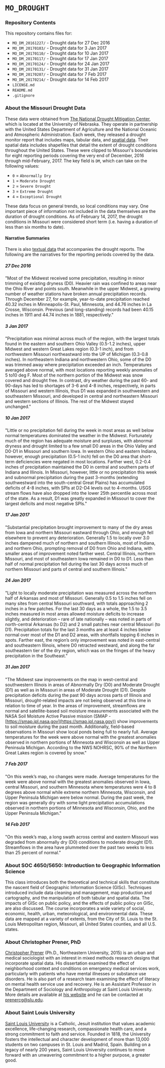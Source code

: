 # `MO_DROUGHT`

### Repository Contents
This repository contains files for:
-   `MO_DM_20161227/` - Drought data for 27 Dec 2016
-   `MO_DM_20170103/` - Drought data for 3 Jan 2017
-   `MO_DM_20170110/` - Drought data for 10 Jan 2017
-   `MO_DM_20170117/` - Drought data for 17 Jan 2017
-   `MO_DM_20170124/` - Drought data for 24 Jan 2017
-   `MO_DM_20170131/` - Drought data for 31 Jan 2017
-   `MO_DM_20170207/` - Drought data for 7 Feb 2017
-   `MO_DM_20170214/` - Drought data for 14 Feb 2017
-   `LICENSE.md`
-   `README.md`
-   `.gitignore`

### About the Missouri Drought Data
These data were obtained from [The National Drought Mitigation Center](http://droughtmonitor.unl.edu), which is located at the University of Nebraska. They operate in partnership with the United States Department of Agriculture and the National Oceanic and Atmospheric Administration. Each week, they released a drought monitor report that includes maps, tabular data, and [spatial data](http://droughtmonitor.unl.edu/MapsAndData/GISData.aspx). Their spatial data includes shapefiles that detail the extent of drought conditions throughout the United States. These were clipped to Missouri's boundaries for eight reporting periods covering the very end of December, 2016 through mid-February, 2017. The key field is `DM`, which can take on the following values:
*   `0` = `Abnormally Dry`
*   `1` = `Moderate Drought`
*   `2` = `Severe Drought`
*   `3` = `Extreme Drought`
*   `4` = `Exceptional Drought`

These data focus on general trends, so local conditions may vary. One important piece of information not included in the data themselves are the duration of drought conditions. As of February 14, 2017, the drought conditions in Missouri were considered short term (i.e. having a duration of less than six months to date).

#### Narrative Summaries
There is also [textual data](http://droughtmonitor.unl.edu/MapsAndData/NarrativeArchive.aspx) that accompanies the drought reports. The following are the narratives for the reporting periods covered by the data.

##### 27 Dec 2016
"Most of the Midwest received some precipitation, resulting in minor trimming of existing dryness (D0). Heavier rain was confined to areas near the Ohio River and points south. Meanwhile in the upper Midwest, a growing number of weather stations have broken annual precipitation records. Through December 27, for example, year-to-date precipitation reached 40.32 inches in Minneapolis-St. Paul, Minnesota, and 44.76 inches in La Crosse, Wisconsin. Previous (and long-standing) records had been 40.15 inches in 1911 and 44.74 inches in 1881, respectively."

##### 3 Jan 2017
"Precipitation was minimal across much of the region, with the largest totals found in the eastern and southern Ohio Valley (0.5-1.2 inches), upper Midwest and western Great Lakes region (0.3-1 inch), and from northwestern Missouri northeastward into the UP of Michigan (0.3-0.8 inches). In northeastern Indiana and northwestern Ohio, some of the D0 was trimmed away where precipitation exceeded an inch. Temperatures averaged above normal, with most locations reporting weekly anomalies of 5 to10 deg F. Most of the northern portion of the Midwest was snow covered and drought free. In contrast, dry weather during the past 60- and 90-days has led to shortages of 3-6 and 4-8 inches, respectively, in parts of Missouri and western Illinois, thus D1 was expanded in southwestern and southeastern Missouri, and developed in central and northeastern Missouri and western sections of Illinois. The rest of the Midwest stayed unchanged."

##### 10 Jan 2017
"Little or no precipitation fell during the week in most areas as well below normal temperatures dominated the weather in the Midwest. Fortunately much of the region has adequate moisture and surpluses, with abnormal dryness and drought limited to a few small D0 areas in the Ohio Valley and D0-D1 in Missouri and southern Iowa. In western Ohio and eastern Indiana, however, enough precipitation (0.5-1 inch) fell on the D0 area that short-term deficiencies were negated in most locations. Farther west, 0.2-0.4 inches of precipitation maintained the D0 in central and southern parts of Indiana and Illinois. In Missouri, however, little or no precipitation this week and subnormal precipitation during the past 3-months (extending southwestward into the south-central Great Plains) has accumulated deficits of 4-8 inches, with SPIs at D2-D4 levels out to 4-months. USGS stream flows have also dropped into the lower 25th percentile across most of the state. As a result, D1 was greatly expanded in Missouri to cover the largest deficits and most negative SPIs."

##### 17 Jan 2017
"Substantial precipitation brought improvement to many of the dry areas from Iowa and northern Missouri eastward through Ohio, and enough fell elsewhere to prevent any deterioration. Generally 1.5 to locally over 3.0 inches dampened much of northern and southern Illinois, most of Indiana, and northern Ohio, prompting removal of D0 from Ohio and Indiana, with smaller areas of improvement noted farther west. Central Illinois, northern Missouri, and most of southeastern Iowa remained in D0 to D1. Less than half of normal precipitation fell during the last 30 days across much of northern Missouri and parts of central and southern Illinois."

##### 24 Jan 2017
"Light to locally moderate precipitation was measured across the northern half of Arkansas and most of Missouri. Generally 0.5 to 1.5 inches fell on many sites from central Missouri southward, with totals approaching 2 inches in a few patches. For the last 30 days as a whole, the 1.5 to 3.5 inches measured in most areas allowed moisture deficits to increase slightly, and deterioration – rare of late nationally – was noted in parts of north-central Arkansas (to D2) and 2 small patches near central Missouri (to D1). Precipitation totals for the last 3 months are at least 4 inches below normal over most of the D1 and D2 areas, with shortfalls topping 6 inches in spots. Farther east, the region’s only improvement was noted in east-central and southeastern Illinois, where D0 retracted westward, and along the far southeastern tier of the dry region, which was on the fringes of the heavy precipitation in the Southeast."

##### 31 Jan 2017
"The Midwest saw improvements on the map in west-central and southwestern Illinois in areas of Abnormally Dry (D0) and Moderate Drought (D1) as well as in Missouri in areas of Moderate Drought (D1). Despite precipitation deficits during the past 90 days across parts of Illinois and Missouri, drought-related impacts are not being observed at this time in relation to time of year. In the areas of improvement, streamflows are normal and satellite-based soil moisture measurements associated with the NASA Soil Moisture Active Passive mission (SMAP - [https://smap.jpl.nasa.gov](https://smap.jpl.nasa.gov)) show improvements to soil moisture during the past month. Additionally, field-based observations in Missouri show local ponds being full to nearly full. Average temperatures for the week were above normal with the greatest anomalies observed in northern portions of Minnesota and Wisconsin as well as Upper Peninsula Michigan. According to the NWS NOHRSC, 90% of the Northern Great Lakes region is covered by snow."

##### 7 Feb 2017
"On this week’s map, no changes were made. Average temperatures for the week were above normal with the greatest anomalies observed in Iowa, central Missouri, and southern Minnesota where temperatures were 4 to 8 degrees above normal while extreme northern Minnesota, Wisconsin, and Upper Peninsula Michigan were below normal. During the past week, the region was generally dry with some light precipitation accumulations observed in northern portions of Minnesota and Wisconsin, Ohio, and the Upper Peninsula Michigan."

##### 14 Feb 2017
"On this week’s map, a long swath across central and eastern Missouri was degraded from abnormally dry (D0) conditions to moderate drought (D1). Streamflows in the area have plummeted over the past two weeks to less than 25 percent of normal."

### About SOC 4650/5650: Introduction to Geographic Information Science
This class introduces both the theoretical and technical skills that constitute the nascent field of Geographic Information Science (GISc). Techniques introduced include data cleaning and management, map production and cartography, and the manipulation of both tabular and spatial data. The impacts of GISc on public policy, and the effects of public policy on GISc, are also discussed. The course incorporates a wide variety of social, economic, health, urban, meteorological, and environmental data. These data are mapped at a variety of extents, from the City of St. Louis to the St. Louis Metropolitan region, Missouri, all United States counties, and all U.S. states.

### About Christopher Prener, PhD
[Christopher Prener](http://chrisprener.net) (Ph.D., Northeastern University, 2015) is an urban and medical sociologist with an interest in mixed methods research designs that incorporate spatial data. His dissertation examined the effect of neighborhood context and conditions on emergency medical services work, particularly with patients who have mental illnesses or substance use disorders. He is also part of a research team examining the effect of literacy on mental health service use and recovery. He is an Assistant Professor in the Department of Sociology and Anthropology at Saint Louis University. More details are available at [his website](http://www.chrisprener.net) and he can be contacted at [prenercg@slu.edu](mailto:prenercg@slu.edu).

### About Saint Louis University
[Saint Louis University](http://wwww.slu.edu) is a Catholic, Jesuit institution that values academic excellence, life-changing research, compassionate health care, and a strong commitment to faith and service. Founded in 1818, the University fosters the intellectual and character development of more than 13,000 students on two campuses in St. Louis and Madrid, Spain. Building on a legacy of nearly 200 years, Saint Louis University continues to move forward with an unwavering commitment to a higher purpose, a greater good.
